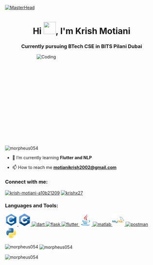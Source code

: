 [![MasterHead](https://camo.githubusercontent.com/5dc6ee33381917e41fc9c4951799268998f11a9b864399bf79a0842e4f9b194d/68747470733a2f2f692e696d6775722e636f6d2f315a76566b44632e676966)](https://github.com/Morpheus054/Morpheus054)
<h1 align="center">Hi <img src="https://raw.githubusercontent.com/nixin72/nixin72/master/wave.gif" width="40" height="40" />, I'm Krish Motiani</h1>
<h3 align="center">Currently pursuing BTech CSE in BITS Pilani Dubai</h3>
<img align="right" alt="Coding" width="400" height="300" src="https://user-images.githubusercontent.com/73650533/212734724-cc244ff1-5cba-49dd-84a1-f01122ce4c07.gif"> 

<p align="left"> <img src="https://komarev.com/ghpvc/?username=morpheus054&label=Profile%20views&color=0e75b6&style=flat" alt="morpheus054" /> </p>


- 🌱 I’m currently learning **Flutter and NLP**

- 📫 How to reach me **motianikrish2002@gmail.com**

<h3 align="left">Connect with me:</h3>
<p align="left">
<a href="https://linkedin.com/in/krish-motiani-a10b21209" target="blank"><img align="center" src="https://raw.githubusercontent.com/rahuldkjain/github-profile-readme-generator/master/src/images/icons/Social/linked-in-alt.svg" alt="krish-motiani-a10b21209" height="30" width="40" /></a>
<a href="https://instagram.com/krishx27" target="blank"><img align="center" src="https://raw.githubusercontent.com/rahuldkjain/github-profile-readme-generator/master/src/images/icons/Social/instagram.svg" alt="krishx27" height="30" width="40" /></a>
</p>

<h3 align="left">Languages and Tools:</h3>
<p align="left"> <a href="https://www.cprogramming.com/" target="_blank" rel="noreferrer"> <img src="https://raw.githubusercontent.com/devicons/devicon/master/icons/c/c-original.svg" alt="c" width="40" height="40"/> </a> <a href="https://www.w3schools.com/cpp/" target="_blank" rel="noreferrer"> <img src="https://raw.githubusercontent.com/devicons/devicon/master/icons/cplusplus/cplusplus-original.svg" alt="cplusplus" width="40" height="40"/> </a> <a href="https://dart.dev" target="_blank" rel="noreferrer"> <img src="https://www.vectorlogo.zone/logos/dartlang/dartlang-icon.svg" alt="dart" width="40" height="40"/> </a> <a href="https://flask.palletsprojects.com/" target="_blank" rel="noreferrer"> <img src="https://www.vectorlogo.zone/logos/pocoo_flask/pocoo_flask-icon.svg" alt="flask" width="40" height="40"/> </a> <a href="https://flutter.dev" target="_blank" rel="noreferrer"> <img src="https://www.vectorlogo.zone/logos/flutterio/flutterio-icon.svg" alt="flutter" width="40" height="40"/> </a> <a href="https://www.java.com" target="_blank" rel="noreferrer"> <img src="https://raw.githubusercontent.com/devicons/devicon/master/icons/java/java-original.svg" alt="java" width="40" height="40"/> </a> <a href="https://www.mathworks.com/" target="_blank" rel="noreferrer"> <img src="https://upload.wikimedia.org/wikipedia/commons/2/21/Matlab_Logo.png" alt="matlab" width="40" height="40"/> </a> <a href="https://www.mysql.com/" target="_blank" rel="noreferrer"> <img src="https://raw.githubusercontent.com/devicons/devicon/master/icons/mysql/mysql-original-wordmark.svg" alt="mysql" width="40" height="40"/> </a> <a href="https://postman.com" target="_blank" rel="noreferrer"> <img src="https://www.vectorlogo.zone/logos/getpostman/getpostman-icon.svg" alt="postman" width="40" height="40"/> </a> <a href="https://www.python.org" target="_blank" rel="noreferrer"> <img src="https://raw.githubusercontent.com/devicons/devicon/master/icons/python/python-original.svg" alt="python" width="40" height="40"/> </a> </p>

<p><img align="left" src="https://github-readme-stats.vercel.app/api/top-langs?username=morpheus054&show_icons=true&locale=en&layout=compact" alt="morpheus054" /></p>

<p>&nbsp;<img align="center" src="https://github-readme-stats.vercel.app/api?username=morpheus054&show_icons=true&locale=en" alt="morpheus054" /></p>

<p><img align="center" src="https://github-readme-streak-stats.herokuapp.com/?user=morpheus054&" alt="morpheus054" /></p>
